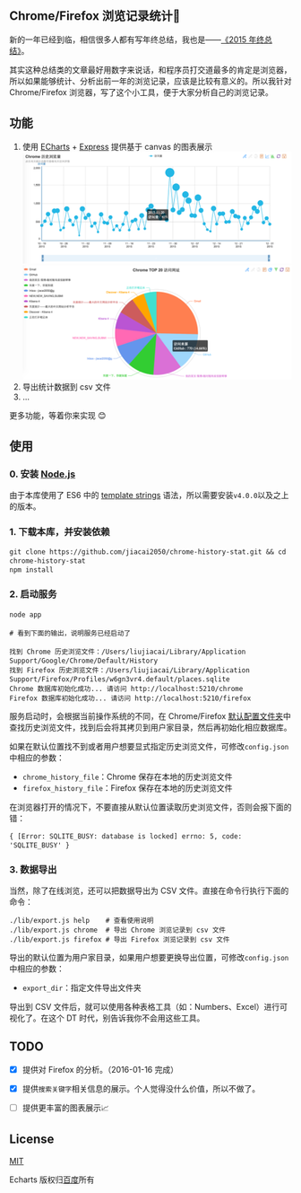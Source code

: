 ## Chrome/Firefox 浏览记录统计🔧

新的一年已经到临，相信很多人都有写年终总结，我也是——[《2015 年终总结》](http://liujiacai.net/blog/2016/01/08/review-2015/)。

其实这种总结类的文章最好用数字来说话，和程序员打交道最多的肯定是浏览器，所以如果能够统计、分析出前一年的浏览记录，应该是比较有意义的。所以我针对 Chrome/Firefox 浏览器，写了这个小工具，便于大家分析自己的浏览记录。

## 功能

1. 使用 [ECharts](https://github.com/ecomfe/echarts) + [Express](http://expressjs.com/) 提供基于 canvas 的图表展示
![chrome_history_trend](screenshots/line.png)
![chrome_history_percent](screenshots/pie.png)
2. 导出统计数据到 csv 文件
3. ...

更多功能，等着你来实现 😊


## 使用

### 0. 安装 [Node.js](https://nodejs.org/)

由于本库使用了 ES6 中的 [template strings](https://developer.mozilla.org/en-US/docs/Web/JavaScript/Reference/template_strings) 语法，所以需要安装`v4.0.0`以及之上的版本。

### 1. 下载本库，并安装依赖
```
git clone https://github.com/jiacai2050/chrome-history-stat.git && cd chrome-history-stat
npm install
```
### 2. 启动服务

```
node app

# 看到下面的输出，说明服务已经启动了

找到 Chrome 历史浏览文件：/Users/liujiacai/Library/Application Support/Google/Chrome/Default/History
找到 Firefox 历史浏览文件：/Users/liujiacai/Library/Application Support/Firefox/Profiles/w6gn3vr4.default/places.sqlite
Chrome 数据库初始化成功... 请访问 http://localhost:5210/chrome
Firefox 数据库初始化成功... 请访问 http://localhost:5210/firefox
```

服务启动时，会根据当前操作系统的不同，在 Chrome/Firefox [默认配置文件夹](https://github.com/jiacai2050/ideas/issues/10)中查找历史浏览文件，找到后会将其拷贝到用户家目录，然后再初始化相应数据库。

如果在默认位置找不到或者用户想要显式指定历史浏览文件，可修改`config.json`中相应的参数：

- `chrome_history_file`：Chrome 保存在本地的历史浏览文件
- `firefox_history_file`：Firefox 保存在本地的历史浏览文件

在浏览器打开的情况下，不要直接从默认位置读取历史浏览文件，否则会报下面的错：
```
{ [Error: SQLITE_BUSY: database is locked] errno: 5, code: 'SQLITE_BUSY' }
```

### 3. 数据导出

当然，除了在线浏览，还可以把数据导出为 CSV 文件。直接在命令行执行下面的命令：
```
./lib/export.js help    # 查看使用说明
./lib/export.js chrome  # 导出 Chrome 浏览记录到 csv 文件
./lib/export.js firefox # 导出 Firefox 浏览记录到 csv 文件
```

导出的默认位置为用户家目录，如果用户想要更换导出位置，可修改`config.json`中相应的参数：

- `export_dir`：指定文件导出文件夹

导出到 CSV 文件后，就可以使用各种表格工具（如：Numbers、Excel）进行可视化了。在这个 DT 时代，别告诉我你不会用这些工具。

## TODO

- [x] 提供对 Firefox 的分析。（2016-01-16 完成）
- [x] 提供`搜索关键字`相关信息的展示。个人觉得没什么价值，所以不做了。
- [ ] 提供更丰富的图表展示📈


## License
[MIT](http://liujiacai.net/license/MIT.html?year=2016)

Echarts 版权归[百度](https://github.com/ecomfe/echarts/blob/master/LICENSE.txt)所有